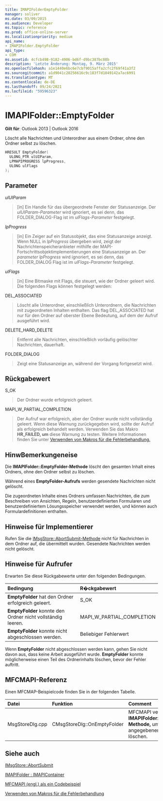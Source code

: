 ```yaml
---
title: IMAPIFolderEmptyFolder
manager: soliver
ms.date: 03/09/2015
ms.audience: Developer
ms.topic: reference
ms.prod: office-online-server
ms.localizationpriority: medium
api_name:
- IMAPIFolder.EmptyFolder
api_type:
- COM
ms.assetid: 4cfcb498-9182-4906-bd6f-d9bc387bc88b
description: 'Letzte Änderung: Montag, 9. März 2015'
ms.openlocfilehash: a1e1440e6bc6e7cbf9015affa2cfc2f69f41a3f2
ms.sourcegitcommit: a1d9041c20256616c9c183f7d1049142a7ac6991
ms.translationtype: MT
ms.contentlocale: de-DE
ms.lasthandoff: 09/24/2021
ms.locfileid: "59596323"
---
```

# <a name="imapifolderemptyfolder"></a>IMAPIFolder::EmptyFolder

  
  
**Gilt für**: Outlook 2013 | Outlook 2016 
  
Löscht alle Nachrichten und Unterordner aus einem Ordner, ohne den Ordner selbst zu löschen.
  
```cpp
HRESULT EmptyFolder(
  ULONG_PTR ulUIParam,
  LPMAPIPROGRESS lpProgress,
  ULONG ulFlags
);
```

## <a name="parameters"></a>Parameter

 _ulUIParam_
  
> [in] Ein Handle für das übergeordnete Fenster der Statusanzeige. Der  _ulUIParam-Parameter_ wird ignoriert, es sei denn, das FOLDER_DIALOG-Flag ist im  _ulFlags-Parameter_ festgelegt. 
    
 _lpProgress_
  
> [in] Ein Zeiger auf ein Statusobjekt, das eine Statusanzeige anzeigt. Wenn NULL in  _lpProgress_ übergeben wird, zeigt der Nachrichtenspeicheranbieter mithilfe der MAPI-Fortschrittsobjektimplementierungen eine Statusanzeige an. Der  _parameter lpProgress_ wird ignoriert, es sei denn, das FOLDER_DIALOG Flag ist im  _ulFlags-Parameter_ festgelegt. 
    
 _ulFlags_
  
> [in] Eine Bitmaske mit Flags, die steuert, wie der Ordner geleert wird. Die folgenden Flags können festgelegt werden:
    
DEL_ASSOCIATED 
  
> Löscht alle Unterordner, einschließlich Unterordnern, die Nachrichten mit zugeordneten Inhalten enthalten. Das flag DEL_ASSOCIATED hat nur für den Ordner auf oberster Ebene Bedeutung, auf dem der Aufruf ausgeführt wird.
    
DELETE_HARD_DELETE
  
> Entfernt alle Nachrichten, einschließlich vorläufig gelöschter Nachrichten, dauerhaft.
    
FOLDER_DIALOG 
  
> Zeigt eine Statusanzeige an, während der Vorgang fortgesetzt wird.
    
## <a name="return-value"></a>Rückgabewert

S_OK 
  
> Der Ordner wurde erfolgreich geleert.
    
MAPI_W_PARTIAL_COMPLETION 
  
> Der Aufruf war erfolgreich, aber der Ordner wurde nicht vollständig geleert. Wenn diese Warnung zurückgegeben wird, sollte der Aufruf als erfolgreich behandelt werden. Verwenden Sie das Makro **HR_FAILED, um** diese Warnung zu testen. Weitere Informationen finden Sie unter [Verwenden von Makros für die Fehlerbehandlung.](using-macros-for-error-handling.md)
    
## <a name="remarks"></a>HinwBemerkungeneise

Die **IMAPIFolder::EmptyFolder-Methode** löscht den gesamten Inhalt eines Ordners, ohne den Ordner selbst zu löschen. 
  
Während eines **EmptyFolder-Aufrufs** werden gesendete Nachrichten nicht gelöscht. 
  
Die zugeordneten Inhalte eines Ordners umfassen Nachrichten, die zum Beschreiben von Ansichten, Regeln, benutzerdefinierten Formularen und benutzerdefiniertem Lösungsspeicher verwendet werden, und können auch Formulardefinitionen enthalten. 
  
## <a name="notes-to-implementers"></a>Hinweise für Implementierer

Rufen Sie die [IMsgStore::AbortSubmit-Methode](imsgstore-abortsubmit.md) nicht für Nachrichten in dem Ordner auf, die übermittelt wurden. Gesendete Nachrichten werden nicht gelöscht. 
  
## <a name="notes-to-callers"></a>Hinweise für Aufrufer

Erwarten Sie diese Rückgabewerte unter den folgenden Bedingungen.
  
|**Bedingung**|**R�ckgabewert**|
|:-----|:-----|
|**EmptyFolder** hat den Ordner erfolgreich geleert.  <br/> |S_OK  <br/> |
|**EmptyFolder** konnte den Ordner nicht vollständig leeren.  <br/> |MAPI_W_PARTIAL_COMPLETION  <br/> |
|**EmptyFolder** konnte nicht abgeschlossen werden.  <br/> |Beliebiger Fehlerwert  <br/> |
   
Wenn **EmptyFolder** nicht abgeschlossen werden kann, gehen Sie nicht davon aus, dass keine Arbeit ausgeführt wurde. **EmptyFolder** konnte möglicherweise einen Teil des Ordnerinhalts löschen, bevor der Fehler auftritt. 
  
## <a name="mfcmapi-reference"></a>MFCMAPI-Referenz

Einen MFCMAP-Beispielcode finden Sie in der folgenden Tabelle.
  
|**Datei**|**Funktion**|**Comment**|
|:-----|:-----|:-----|
|MsgStoreDlg.cpp  <br/> |CMsgStoreDlg::OnEmptyFolder  <br/> |MFCMAPI verwendet die **IMAPIFolder::EmptyFolder-Methode,** um den Inhalt des angegebenen Ordners zu löschen.  <br/> |
   
## <a name="see-also"></a>Siehe auch



[IMsgStore::AbortSubmit](imsgstore-abortsubmit.md)
  
[IMAPIFolder : IMAPIContainer](imapifolderimapicontainer.md)


[MFCMAPI (engl.) als ein Codebeispiel](mfcmapi-as-a-code-sample.md)
  
[Verwenden von Makros für die Fehlerbehandlung](using-macros-for-error-handling.md)

